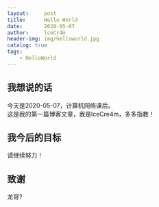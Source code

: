 ```yaml
---
layout:     post
title:      Hello World
date:       2020-05-07
author:     lceCr4m
header-img: img/helloworld.jpg
catalog: true
tags:
    - HelloWorld
---
```


## 我想说的话
今天是2020-05-07，计算机网络课后。  
这是我的第一篇博客文章，我是lceCre4m，多多指教！

## 我今后的目标
请继续努力！

## 致谢
龙哥?

